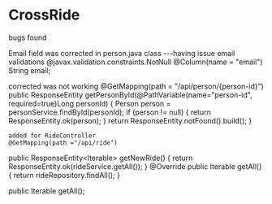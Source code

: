 # CrossRide


bugs found

Email field was corrected in person.java class ---having issue email validations
 @javax.validation.constraints.NotNull
  @Column(name = "email")
  String email;

corrected was not working
@GetMapping(path = "/api/person/{person-id}")
  public ResponseEntity<Person> getPersonById(@PathVariable(name="person-id", required=true)Long personId) {
    Person person = personService.findById(personId);
    if (person != null) {
      return ResponseEntity.ok(person);
    }
    return ResponseEntity.notFound().build();
  }
	
	
	added for RideController
	@GetMapping(path ="/api/ride")
  public ResponseEntity<Iterable<Ride>> getNewRide() {
    return ResponseEntity.ok(rideService.getAll());
  }
	@Override
public Iterable<Ride> getAll() {
	return rideRepository.findAll();
}

public Iterable<Ride> getAll();
